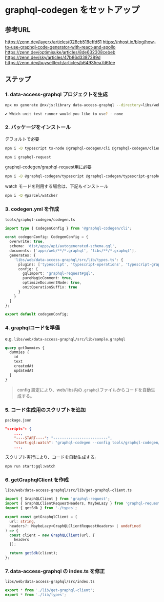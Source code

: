 # graphql-codegen をセットアップ

## 参考URL

<https://zenn.dev/layerx/articles/028cb518cffd61> 
<https://nhost.io/blog/how-to-use-graphql-code-generator-with-react-and-apollo>
<https://zenn.dev/optimisuke/articles/8de632308cebeb>
<https://zenn.dev/sky/articles/47b86d3387389d>
<https://zenn.dev/buyselltech/articles/b64935ea7d6fee>

## ステップ

### 1. data-access-graphql プロジェクトを生成

```bash
npx nx generate @nx/js:library data-access-graphql --directory=libs/web/data-access-graphql --importPath=@libs/web/data-access-graphql --tags=scope:web --bundler=swc

✔ Which unit test runner would you like to use? · none
```

### 2. パッケージをインストール

デフォルトで必要  

```bash
npm i -D typescript ts-node @graphql-codegen/cli @graphql-codegen/client-preset

npm i graphql-request
```

graphql-codegen/graphql-request用に必要  

```bash
npm i -D @graphql-codegen/typescript @graphql-codegen/typescript-graphql-request @graphql-codegen/typescript-operations
```

watch モードを利用する場合は、下記もインストール

```bash
npm i -D @parcel/watcher
```

### 3. codegen.yml を作成

`tools/graphql-codegen/codegen.ts`

```ts
import type { CodegenConfig } from '@graphql-codegen/cli';

const codegenConfig: CodegenConfig = {
  overwrite: true,
  schema: 'dist/apps/api/autogenerated-schema.gql',
  documents: ['apps/web/**/*.graphql', 'libs/**/*.graphql'],
  generates: {
    'libs/web/data-access-graphql/src/lib/types.ts': {
      plugins: ['typescript', 'typescript-operations', 'typescript-graphql-request'],
      config: {
        gqlImport: 'graphql-request#gql',
        pureMagicComment: true,
        optimizeDocumentNode: true,
        omitOperationSuffix: true
      }
    }
  }
};

export default codegenConfig;
```

### 4. graphqlコードを準備

e.g. `libs/web/data-access-graphql/src/lib/sample.graphql`

```graphql
query getDummies {
  dummies {
    id
    text
    createdAt
    updatedAt
  }
}
```

> config 設定により、web/libs内の`.graphql`ファイルからコードを自動生成する。

### 5. コード生成用のスクリプトを追加

`package.json`

```json
"scripts": {
    ...,
    "----START----": "-------------------------",
    "start:gql:watch": "graphql-codegen --config tools/graphql-codegen/codegen.ts --watch",
    ...,
```

スクリプト実行により、コードを自動生成する。

```bash
npm run start:gql:watch
```

### 6. getGraphqlClient を作成

`libs/web/data-access-graphql/src/lib/get-graphql-client.ts`

```ts
import { GraphQLClient } from 'graphql-request';
import { GraphQLClientRequestHeaders, MaybeLazy } from 'graphql-request/build/esm/types';
import { getSdk } from './types';

export const getGraphqlClient = (
  url: string,
  headers?: MaybeLazy<GraphQLClientRequestHeaders> | undefined
) => {
  const client = new GraphQLClient(url, {
    headers
  });

  return getSdk(client);
};
```

### 7. data-access-graphql の index.ts を修正

`libs/web/data-access-graphql/src/index.ts`

```ts
export * from './lib/get-graphql-client';
export * from './lib/types';
```